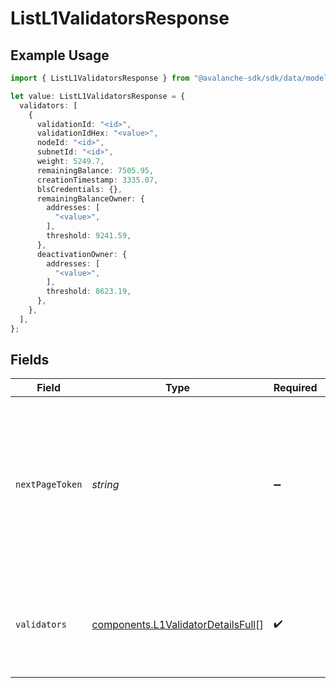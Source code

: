 # ListL1ValidatorsResponse

## Example Usage

```typescript
import { ListL1ValidatorsResponse } from "@avalanche-sdk/sdk/data/models/components";

let value: ListL1ValidatorsResponse = {
  validators: [
    {
      validationId: "<id>",
      validationIdHex: "<value>",
      nodeId: "<id>",
      subnetId: "<id>",
      weight: 5249.7,
      remainingBalance: 7505.95,
      creationTimestamp: 3335.07,
      blsCredentials: {},
      remainingBalanceOwner: {
        addresses: [
          "<value>",
        ],
        threshold: 9241.59,
      },
      deactivationOwner: {
        addresses: [
          "<value>",
        ],
        threshold: 8623.19,
      },
    },
  ],
};
```

## Fields

| Field                                                                                                                                  | Type                                                                                                                                   | Required                                                                                                                               | Description                                                                                                                            |
| -------------------------------------------------------------------------------------------------------------------------------------- | -------------------------------------------------------------------------------------------------------------------------------------- | -------------------------------------------------------------------------------------------------------------------------------------- | -------------------------------------------------------------------------------------------------------------------------------------- |
| `nextPageToken`                                                                                                                        | *string*                                                                                                                               | :heavy_minus_sign:                                                                                                                     | A token, which can be sent as `pageToken` to retrieve the next page. If this field is omitted or empty, there are no subsequent pages. |
| `validators`                                                                                                                           | [components.L1ValidatorDetailsFull](../../models/components/l1validatordetailsfull.md)[]                                               | :heavy_check_mark:                                                                                                                     | The list of L1 validations for the given Subnet ID, NodeId or validationId                                                             |